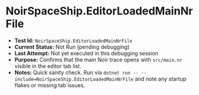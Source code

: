 # NoirSpaceShip.EditorLoadedMainNrFile

- **Test Id:** `NoirSpaceShip.EditorLoadedMainNrFile`
- **Current Status:** Not Run (pending debugging)
- **Last Attempt:** Not yet executed in this debugging session
- **Purpose:** Confirms that the main Noir trace opens with `src/main.nr` visible in the editor tab list.
- **Notes:** Quick sanity check. Run via `dotnet run -- --include=NoirSpaceShip.EditorLoadedMainNrFile` and note any startup flakes or missing tab issues.
